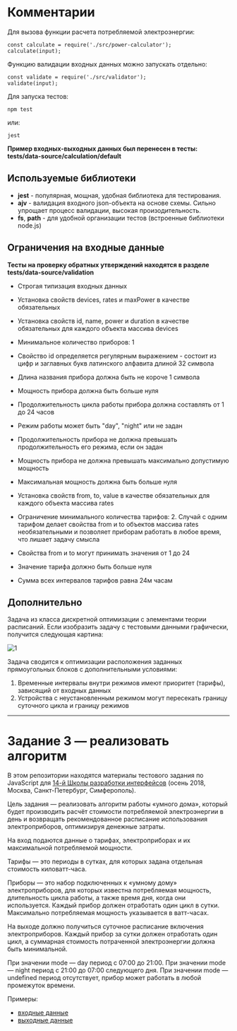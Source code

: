 # Комментарии
Для вызова функции расчета потребляемой электроэнергии:
```
const calculate = require('./src/power-calculator');
calculate(input);
```

Функцию валидации входных данных можно запускать отдельно:
```
const validate = require('./src/validator');
validate(input);
```

Для запуска тестов:
```
npm test
```
или: 
```
jest
```

**Пример входных-выходных данных был перенесен в тесты: tests/data-source/calculation/default**

## Используемые библиотеки
- **jest** - популярная, мощная, удобная библиотека для тестирования.
- **ajv** - валидация входного json-объекта на основе схемы. Сильно упрощает процесс валидации, высокая произодительность.
- **fs**, **path** - для удобной организации тестов (встроенные библиотеки node.js) 

## Ограничения на входные данные
**Тесты на проверку обратных утверждений находятся в разделе tests/data-source/validation**
- Строгая типизация входных данных

- Установка свойств devices, rates и maxPower в качестве обязательных
- Установка свойств id, name, power и duration в качестве обязательных для каждого объекта массива devices
- Минимальное количество приборов: 1
- Свойство id определяется регулярным выражением - состоит из цифр и заглавных букв латинского алфавита длиной 32 символа
- Длина названия прибора должна быть не короче 1 символа
- Мощность прибора должна быть больше нуля
- Продолжительность цикла работы прибора должна составлять от 1 до 24 часов
- Режим работы может быть "day", "night" или не задан
- Продолжительность прибора не должна превышать продолжительность его режима, если он задан

- Мощность прибора не должна превышать максимально допустимую мощность
- Максимальная мощность должна быть больше нуля

- Установка свойств from, to, value в качестве обязательных для каждого объекта массива rates
- Ограничение минимального количества тарифов: 2. Случай с одним тарифом делает свойства from и to объектов массива rates необязательными и позволяет приборам работать в любое время, что лишает задачу смысла
- Свойства from и to могут принимать значения от 1 до 24
- Значение тарифа должно быть больше нуля
- Сумма всех интервалов тарифов равна 24м часам

## Дополнительно
Задача из класса дискретной оптимизации с элементами теории расписаний.
Если изобразить задачу с тестовыми данными графически, получится следующая картина: 

![1](https://pp.userapi.com/c848616/v848616427/499ce/uLctqiP5R3U.jpg)

Задача сводится к оптимизации расположения заданных прямоугольных блоков с дополнительными условиями:
1. Временные интервалы внутри режимов имеют приоритет (тарифы), зависящий от входных данных
2. Устройства с неустановленным режимом могут пересекать границу суточного цикла и границу режимов

---
# Задание 3 — реализовать алгоритм

В этом репозитории находятся материалы тестового задания по JavaScript для [14-й Школы разработки интерфейсов](https://academy.yandex.ru/events/frontend/shri_msk-2018-2) (осень 2018, Москва, Санкт-Петербург, Симферополь).

Цель задания — реализовать алгоритм работы «умного дома», который будет производить расчёт стоимости потребляемой электроэнергии в день и возвращать рекомендованное расписание использования электроприборов, оптимизируя денежные затраты.

На вход подаются данные о тарифах, электроприборах и их максимальной потребляемой мощности.

Тарифы — это периоды в сутках, для которых задана отдельная стоимость киловатт-часа.

Приборы — это набор подключенных к «умному дому» электроприборов, для которых известна потребляемая мощность, длительность цикла работы, а также время дня, когда они используется. Каждый прибор должен отработать один цикл в сутки. Максимально потребляемая мощность указывается в ватт-часах.

На выходе должно получиться суточное расписание включения электроприборов. Каждый прибор за сутки должен отработать один цикл, а суммарная стоимость потраченной электроэнергии должна быть минимальной.

При значении mode — day период с 07:00 до 21:00. 
При значении mode — night период с 21:00 до 07:00 следующего дня. 
При значении mode — undefined период отсутствует, прибор может работать в любой промежуток времени.

Примеры: 

- [входные данные](./data/input.json)
- [выходные данные](./data/output.json)


